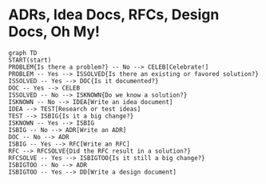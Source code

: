 # ADRs, Idea Docs, RFCs, Design Docs, Oh My!

```mermaid
graph TD
START(start) 
PROBLEM{Is there a problem?} -- No --> CELEB[Celebrate!]
PROBLEM -- Yes --> ISSOLVED{Is there an existing or favored solution?}
ISSOLVED -- Yes --> DOC{Is it documented?}
DOC -- Yes --> CELEB
ISSOLVED -- No --> ISKNOWN{Do we know a solution?}
ISKNOWN -- No --> IDEA[Write an idea document]
IDEA --> TEST[Research or test ideas]
TEST --> ISBIG{Is it a big change?}
ISKNOWN -- Yes --> ISBIG
ISBIG -- No --> ADR[Write an ADR]
DOC -- No --> ADR
ISBIG -- Yes --> RFC[Write an RFC]
RFC --> RFCSOLVE{Did the RFC result in a solution?}
RFCSOLVE -- Yes --> ISBIGTOO{Is it still a big change?}
ISBIGTOO -- No --> ADR
ISBIGTOO -- Yes --> DD[Write a design document]
```
<!--stackedit_data:
eyJoaXN0b3J5IjpbOTc5OTc5MTUsMzg3OTg3ODAxLDE4MTY3Mj
I2NzgsLTE2MTI3OTYxNjVdfQ==
-->